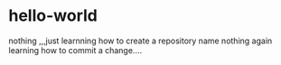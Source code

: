 # hello-world
nothing ,,,just learnning how to create a repository name
nothing again learning how to commit a change....
